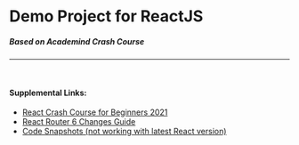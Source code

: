 # Demo Project for ReactJS
##### Based on Academind Crash Course
******
<br>

#### **Supplemental Links:**
- [React Crash Course for Beginners 2021](https://youtu.be/Dorf8i6lCuk)
- [React Router 6 Changes Guide](https://youtu.be/zEQiNFAwDGo)
- [Code Snapshots (not working with latest React version)](https://github.com/academind/react-complete-guide-code/tree/zz-reactjs-summary/code)